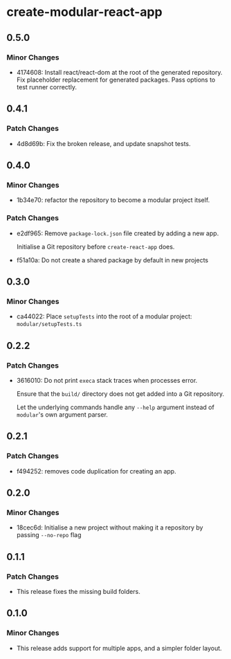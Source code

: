 # create-modular-react-app

## 0.5.0

### Minor Changes

- 4174608: Install react/react-dom at the root of the generated repository. Fix
  placeholder replacement for generated packages. Pass options to test runner
  correctly.

## 0.4.1

### Patch Changes

- 4d8d69b: Fix the broken release, and update snapshot tests.

## 0.4.0

### Minor Changes

- 1b34e70: refactor the repository to become a modular project itself.

### Patch Changes

- e2df965: Remove `package-lock.json` file created by adding a new app.

  Initialise a Git repository before `create-react-app` does.

- f51a10a: Do not create a shared package by default in new projects

## 0.3.0

### Minor Changes

- ca44022: Place `setupTests` into the root of a modular project:
  `modular/setupTests.ts`

## 0.2.2

### Patch Changes

- 3616010: Do not print `execa` stack traces when processes error.

  Ensure that the `build/` directory does not get added into a Git repository.

  Let the underlying commands handle any `--help` argument instead of
  `modular`'s own argument parser.

## 0.2.1

### Patch Changes

- f494252: removes code duplication for creating an app.

## 0.2.0

### Minor Changes

- 18cec6d: Initialise a new project without making it a repository by passing
  `--no-repo` flag

## 0.1.1

### Patch Changes

- This release fixes the missing build folders.

## 0.1.0

### Minor Changes

- This release adds support for multiple apps, and a simpler folder layout.
